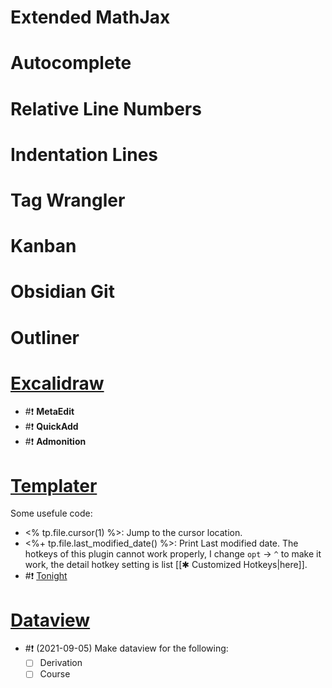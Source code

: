 # Extended MathJax	
# Autocomplete
# Relative Line Numbers
# Indentation Lines
# Tag Wrangler
# Kanban
# Obsidian Git
# Outliner
# [Excalidraw](https://github.com/zsviczian/obsidian-excalidraw-plugin)
- #❗️ **MetaEdit**
- #❗️ **QuickAdd**
- #❗️ **Admonition**
# [Templater](https://silentvoid13.github.io/Templater/docs/)
Some usefule code:
- <% tp.file.cursor(1) %>: Jump to the cursor location.
- <%+ tp.file.last_modified_date() %>: Print Last modified date.
The hotkeys of this plugin cannot work properly, I change `opt` -> `^` to make it work, the detail hotkey setting is list [[✱ Customized Hotkeys|here]].
- #❗️ [Tonight](https://zhuanlan.zhihu.com/p/308612160)
# [Dataview](https://github.com/blacksmithgu/obsidian-dataview)
- #❗️ (2021-09-05) Make dataview for the following:
	- [ ] Derivation
	- [ ] Course 